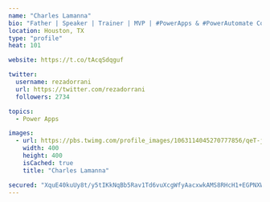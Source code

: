 ```yaml
---
name: "Charles Lamanna"
bio: "Father | Speaker | Trainer | MVP | #PowerApps & #PowerAutomate Community Super User | YouTuber Right-pointing triangle http://youtube.com/c/rezadorrani | Learn - Share - Clockwise rightwards and leftwards open circle arrows"
location: Houston, TX
type: "profile"
heat: 101

website: https://t.co/tAcqSdqguf

twitter:
  username: rezadorrani
  url: https://twitter.com/rezadorrani
  followers: 2734

topics:
  - Power Apps

images:
  - url: https://pbs.twimg.com/profile_images/1063114045270777856/qeT-jpWr_400x400.jpg
    width: 400
    height: 400
    isCached: true
    title: "Charles Lamanna"

secured: "XquE40kuUy8t/y5tIKkNqBb5Rav1Td6vuXcgWfyAacxwkAMS8RHcH1+EGPNXWC2B0Sl76nYffxpJqfDCZRcHX1xGBKr12ZKlnSJ82nlCtSg6wtUXTfPnitifOl3uqx9/CqhEobP33IuZZijCphWEVSKjxFH580km/0crU+fikykN08JiccYff1KJDBQlDR7zJO+C4QMf5eYT1QxQhqAmGqvfFPjL9MOibYaLlLcO8Yz4Juft62Tdjmr7N/2Lavxfi+gA1fkRDlPx5JkHLzNqIMcGhaA7hMgEtdfmXfwjVCKKXhF3ZVsWHJOT0OGdnNezFrbHp/b21/h2AV/vjx9ncmkvJCBaNPCWdXYtXoeBX7eXP/SmloknrvjKDz1ez0OdfOPrZNBmL8rBxSxCvIVABMZY8ldBzySkPhGYU873UqU=;bZen/tqrB5OmEVNlj8Qjcg=="
---
```


